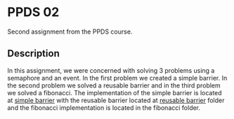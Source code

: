 # PPDS 02
Second assignment from the PPDS course.


## Description
In this assignment, we were concerned with solving 3 problems using a semaphore and an event.
In the first problem we created a simple barrier.
In the second problem we solved a reusable barrier and in the third problem we solved a fibonacci.
The implementation of the simple barrier is located at [simple barrier](https://github.com/Sajmooooon/ppds/tree/02/simpleBarrier) with the reusable barrier located at [reusable barrier](https://github.com/Sajmooooon/ppds/tree/02/barrier)
folder and the fibonacci implementation is located in the fibonacci folder.
